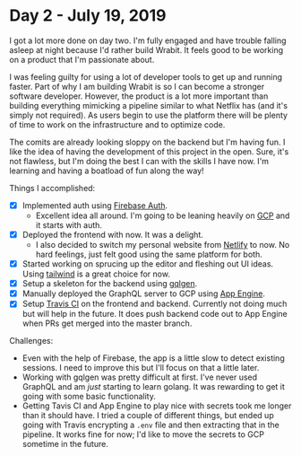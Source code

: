 # Day 2 - July 19, 2019

I got a lot more done on day two. I'm fully engaged and have trouble falling asleep at night because I'd rather build Wrabit. It feels good to be working on a product that I'm passionate about.

I was feeling guilty for using a lot of developer tools to get up and running faster. Part of why I am building Wrabit is so I can become a stronger software developer. However, the product is a lot more important than building everything mimicking a pipeline similar to what Netflix has (and it's simply not required). As users begin to use the platform there will be plenty of time to work on the infrastructure and to optimize code.

The comits are already looking sloppy on the backend but I'm having fun. I like the idea of having the development of this project in the open. Sure, it's not flawless, but I'm doing the best I can with the skills I have now. I'm learning and having a boatload of fun along the way!

Things I accomplished:

- [x] Implemented auth using [Firebase Auth](https://firebase.google.com/).
  - Excellent idea all around. I'm going to be leaning heavily on [GCP](https://cloud.google.com/) and it starts with auth.
- [x] Deployed the frontend with now. It was a delight.
  - I also decided to switch my personal website from [Netlify](https://netlify.com) to now. No hard feelings, just felt good using the same platform for both.
- [x] Started working on sprucing up the editor and fleshing out UI ideas. Using [tailwind](https://tailwindcss.com/) is a great choice for now.
- [x] Setup a skeleton for the backend using [gqlgen](https://github.com/99designs/gqlgen).
- [x] Manually deployed the GraphQL server to GCP using [App Engine](https://cloud.google.com/appengine/).
- [x] Setup [Travis CI](https://travis-ci.com) on the frontend and backend. Currently not doing much but will help in the future. It does push backend code out to App Engine when PRs get merged into the master branch.

Challenges:

- Even with the help of Firebase, the app is a little slow to detect existing sessions. I need to improve this but I'll focus on that a little later.
- Working with gqlgen was pretty difficult at first. I've never used GraphQL and am _just_ starting to learn golang. It was rewarding to get it going with some basic functionality.
- Getting Tavis CI and App Engine to play nice with secrets took me longer than it should have. I tried a couple of different things, but ended up going with Travis encrypting a `.env` file and then extracting that in the pipeline. It works fine for now; I'd like to move the secrets to GCP sometime in the future.
